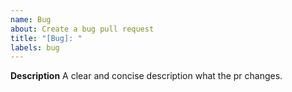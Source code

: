 ```yaml
---
name: Bug
about: Create a bug pull request
title: "[Bug]: "
labels: bug
---
```


**Description**
A clear and concise description what the pr changes.
